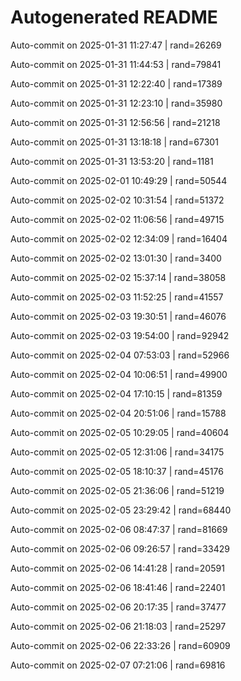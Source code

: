 # Autogenerated README

Auto-commit on 2025-01-31 11:27:47 | rand=26269

Auto-commit on 2025-01-31 11:44:53 | rand=79841

Auto-commit on 2025-01-31 12:22:40 | rand=17389

Auto-commit on 2025-01-31 12:23:10 | rand=35980

Auto-commit on 2025-01-31 12:56:56 | rand=21218

Auto-commit on 2025-01-31 13:18:18 | rand=67301

Auto-commit on 2025-01-31 13:53:20 | rand=1181

Auto-commit on 2025-02-01 10:49:29 | rand=50544

Auto-commit on 2025-02-02 10:31:54 | rand=51372

Auto-commit on 2025-02-02 11:06:56 | rand=49715

Auto-commit on 2025-02-02 12:34:09 | rand=16404

Auto-commit on 2025-02-02 13:01:30 | rand=3400

Auto-commit on 2025-02-02 15:37:14 | rand=38058

Auto-commit on 2025-02-03 11:52:25 | rand=41557

Auto-commit on 2025-02-03 19:30:51 | rand=46076

Auto-commit on 2025-02-03 19:54:00 | rand=92942

Auto-commit on 2025-02-04 07:53:03 | rand=52966

Auto-commit on 2025-02-04 10:06:51 | rand=49900

Auto-commit on 2025-02-04 17:10:15 | rand=81359

Auto-commit on 2025-02-04 20:51:06 | rand=15788

Auto-commit on 2025-02-05 10:29:05 | rand=40604

Auto-commit on 2025-02-05 12:31:06 | rand=34175

Auto-commit on 2025-02-05 18:10:37 | rand=45176

Auto-commit on 2025-02-05 21:36:06 | rand=51219

Auto-commit on 2025-02-05 23:29:42 | rand=68440

Auto-commit on 2025-02-06 08:47:37 | rand=81669

Auto-commit on 2025-02-06 09:26:57 | rand=33429

Auto-commit on 2025-02-06 14:41:28 | rand=20591

Auto-commit on 2025-02-06 18:41:46 | rand=22401

Auto-commit on 2025-02-06 20:17:35 | rand=37477

Auto-commit on 2025-02-06 21:18:03 | rand=25297

Auto-commit on 2025-02-06 22:33:26 | rand=60909

Auto-commit on 2025-02-07 07:21:06 | rand=69816
